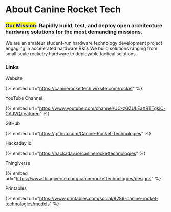 # About Canine Rocket Tech

### <mark style="color:blue;">Our Mission</mark>: Rapidly build, test, and deploy open architecture hardware solutions for the most demanding missions.

We are an amateur student-run hardware technology development project engaging in accelerated hardware R\&D. We build solutions ranging from small scale rocketry hardware to deployable tactical solutions.

### Links

Website

{% embed url="https://caninerockettech.wixsite.com/rocket" %}

YouTube Channel

{% embed url="https://www.youtube.com/channel/UC-zGZULEaXRTTgkiC-CAJVQ/featured" %}

GitHub

{% embed url="https://github.com/Canine-Rocket-Technologies" %}

Hackaday.io

{% embed url="https://hackaday.io/caninerockettechnologies" %}

Thingiverse

{% embed url="https://www.thingiverse.com/caninerockettechnologies/designs" %}

Printables

{% embed url="https://www.printables.com/social/8289-canine-rocket-technologies/models" %}
